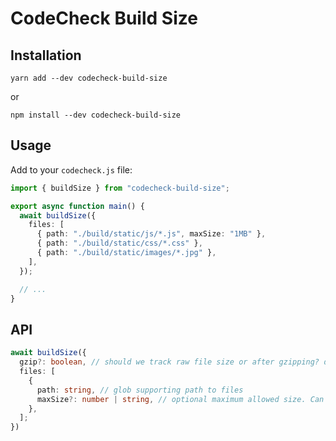 # CodeCheck Build Size

## Installation

```
yarn add --dev codecheck-build-size
```

or

```
npm install --dev codecheck-build-size
```

## Usage

Add to your `codecheck.js` file:

```typescript
import { buildSize } from "codecheck-build-size";

export async function main() {
  await buildSize({
    files: [
      { path: "./build/static/js/*.js", maxSize: "1MB" },
      { path: "./build/static/css/*.css" },
      { path: "./build/static/images/*.jpg" },
    ],
  });

  // ...
}
```

## API

```typescript
await buildSize({
  gzip?: boolean, // should we track raw file size or after gzipping? default to true
  files: [
    {
      path: string, // glob supporting path to files
      maxSize?: number | string, // optional maximum allowed size. Can be a number meaning bytes or string like "1MB" or "100KB".
    },
  ];
})
```
